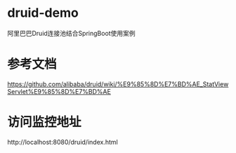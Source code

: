 # druid-demo
阿里巴巴Druid连接池结合SpringBoot使用案例
# 参考文档
https://github.com/alibaba/druid/wiki/%E9%85%8D%E7%BD%AE_StatViewServlet%E9%85%8D%E7%BD%AE
# 访问监控地址
http://localhost:8080/druid/index.html
